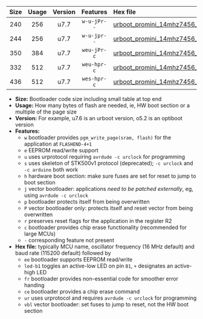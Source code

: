 |Size|Usage|Version|Features|Hex file|
|:-:|:-:|:-:|:-:|:--|
|240|256|u7.7|`w-u-jPr--`|[urboot_promini_14mhz7456_9600bps_led+b5_ur_vbl.hex](https://raw.githubusercontent.com/stefanrueger/urboot.hex/main/boards/promini/fcpu_14mhz7456/9600_bps/urboot_promini_14mhz7456_9600bps_led+b5_ur_vbl.hex)|
|244|256|u7.7|`w-u-jpr--`|[urboot_promini_14mhz7456_9600bps_led+b5_fr_ur_vbl.hex](https://raw.githubusercontent.com/stefanrueger/urboot.hex/main/boards/promini/fcpu_14mhz7456/9600_bps/urboot_promini_14mhz7456_9600bps_led+b5_fr_ur_vbl.hex)|
|350|384|u7.7|`weu-jPr-c`|[urboot_promini_14mhz7456_9600bps_ee_led+b5_fr_ce_ur_vbl.hex](https://raw.githubusercontent.com/stefanrueger/urboot.hex/main/boards/promini/fcpu_14mhz7456/9600_bps/urboot_promini_14mhz7456_9600bps_ee_led+b5_fr_ce_ur_vbl.hex)|
|332|512|u7.7|`weu-hpr-c`|[urboot_promini_14mhz7456_9600bps_ee_led+b5_fr_ce_ur.hex](https://raw.githubusercontent.com/stefanrueger/urboot.hex/main/boards/promini/fcpu_14mhz7456/9600_bps/urboot_promini_14mhz7456_9600bps_ee_led+b5_fr_ce_ur.hex)|
|436|512|u7.7|`wes-hpr-c`|[urboot_promini_14mhz7456_9600bps_ee_led+b5_fr_ce.hex](https://raw.githubusercontent.com/stefanrueger/urboot.hex/main/boards/promini/fcpu_14mhz7456/9600_bps/urboot_promini_14mhz7456_9600bps_ee_led+b5_fr_ce.hex)|

- **Size:** Bootloader code size including small table at top end
- **Usage:** How many bytes of flash are needed, ie, HW boot section or a multiple of the page size
- **Version:** For example, u7.6 is an urboot version, o5.2 is an optiboot version
- **Features:**
  + `w` bootloader provides `pgm_write_page(sram, flash)` for the application at `FLASHEND-4+1`
  + `e` EEPROM read/write support
  + `u` uses urprotocol requiring `avrdude -c urclock` for programming
  + `s` uses skeleton of STK500v1 protocol (deprecated); `-c urclock` and `-c arduino` both work
  + `h` hardware boot section: make sure fuses are set for reset to jump to boot section
  + `j` vector bootloader: applications *need to be patched externally*, eg, using `avrdude -c urclock`
  + `p` bootloader protects itself from being overwritten
  + `P` vector bootloader only: protects itself and reset vector from being overwritten
  + `r` preserves reset flags for the application in the register R2
  + `c` bootloader provides chip erase functionality (recommended for large MCUs)
  + `-` corresponding feature not present
- **Hex file:** typically MCU name, oscillator frequency (16 MHz default) and baud rate (115200 default) followed by
  + `ee` bootloader supports EEPROM read/write
  + `led-b1` toggles an active-low LED on pin `B1`, `+` designates an active-high LED
  + `fr` bootloader provides non-essential code for smoother error handing
  + `ce` bootloader provides a chip erase command
  + `ur` uses urprotocol and requires `avrdude -c urclock` for programming
  + `vbl` vector bootloader: set fuses to jump to reset, not the HW boot section
